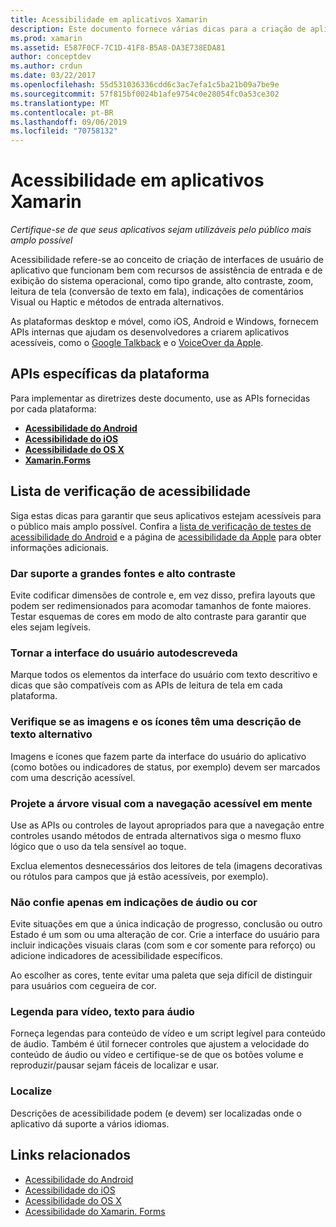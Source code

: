 ```yaml
---
title: Acessibilidade em aplicativos Xamarin
description: Este documento fornece várias dicas para a criação de aplicativos acessíveis. Por exemplo, ele inclui recomendações sobre fontes grandes, alto contraste, interfaces autodescritivas e muito mais.
ms.prod: xamarin
ms.assetid: E587F0CF-7C1D-41F8-B5A8-DA3E738EDA81
author: conceptdev
ms.author: crdun
ms.date: 03/22/2017
ms.openlocfilehash: 55d531036336cdd6c3ac7efa1c5ba21b09a7be9e
ms.sourcegitcommit: 57f815bf0024b1afe9754c0e28054fc0a53ce302
ms.translationtype: MT
ms.contentlocale: pt-BR
ms.lasthandoff: 09/06/2019
ms.locfileid: "70758132"
---
```

# <a name="accessibility-in-xamarin-apps"></a>Acessibilidade em aplicativos Xamarin

_Certifique-se de que seus aplicativos sejam utilizáveis pelo público mais amplo possível_

Acessibilidade refere-se ao conceito de criação de interfaces de usuário de aplicativo que funcionam bem com recursos de assistência de entrada e de exibição do sistema operacional, como tipo grande, alto contraste, zoom, leitura de tela (conversão de texto em fala), indicações de comentários Visual ou Haptic e métodos de entrada alternativos.

As plataformas desktop e móvel, como iOS, Android e Windows, fornecem APIs internas que ajudam os desenvolvedores a criarem aplicativos acessíveis, como o [Google Talkback](https://play.google.com/store/apps/details?id=com.google.android.marvin.talkback) e o [VoiceOver da Apple](http://www.apple.com/accessibility/ios/voiceover/).

## <a name="platform-specific-apis"></a>APIs específicas da plataforma

Para implementar as diretrizes deste documento, use as APIs fornecidas por cada plataforma:

- [**Acessibilidade do Android**](~/android/app-fundamentals/accessibility.md)
- [**Acessibilidade do iOS**](~/ios/app-fundamentals/accessibility.md)
- [**Acessibilidade do OS X**](~/mac/app-fundamentals/accessibility.md)
- [**Xamarin.Forms**](~/xamarin-forms/app-fundamentals/accessibility/index.md)

<a name="checklist" />

## <a name="accessibility-checklist"></a>Lista de verificação de acessibilidade

Siga estas dicas para garantir que seus aplicativos estejam acessíveis para o público mais amplo possível. Confira a [lista de verificação de testes de acessibilidade do Android](https://developer.android.com/training/accessibility/testing.html) e a página de [acessibilidade da Apple](http://www.apple.com/accessibility/) para obter informações adicionais.

### <a name="support-large-fonts-and-high-contrast"></a>Dar suporte a grandes fontes e alto contraste

Evite codificar dimensões de controle e, em vez disso, prefira layouts que podem ser redimensionados para acomodar tamanhos de fonte maiores.
Testar esquemas de cores em modo de alto contraste para garantir que eles sejam legíveis.

### <a name="make-the-user-interface-self-describing"></a>Tornar a interface do usuário autodescreveda

Marque todos os elementos da interface do usuário com texto descritivo e dicas que são compatíveis com as APIs de leitura de tela em cada plataforma.

### <a name="ensure-that-images-and-icons-have-an-alternate-text-description"></a>Verifique se as imagens e os ícones têm uma descrição de texto alternativo

Imagens e ícones que fazem parte da interface do usuário do aplicativo (como botões ou indicadores de status, por exemplo) devem ser marcados com uma descrição acessível.

### <a name="design-the-visual-tree-with-accessible-navigation-in-mind"></a>Projete a árvore visual com a navegação acessível em mente

Use as APIs ou controles de layout apropriados para que a navegação entre controles usando métodos de entrada alternativos siga o mesmo fluxo lógico que o uso da tela sensível ao toque.

Exclua elementos desnecessários dos leitores de tela (imagens decorativas ou rótulos para campos que já estão acessíveis, por exemplo).

### <a name="dont-rely-on-audio-or-color-cues-alone"></a>Não confie apenas em indicações de áudio ou cor

Evite situações em que a única indicação de progresso, conclusão ou outro Estado é um som ou uma alteração de cor. Crie a interface do usuário para incluir indicações visuais claras (com som e cor somente para reforço) ou adicione indicadores de acessibilidade específicos.

Ao escolher as cores, tente evitar uma paleta que seja difícil de distinguir para usuários com cegueira de cor.

### <a name="captioning-for-video-text-for-audio"></a>Legenda para vídeo, texto para áudio

Forneça legendas para conteúdo de vídeo e um script legível para conteúdo de áudio. Também é útil fornecer controles que ajustem a velocidade do conteúdo de áudio ou vídeo e certifique-se de que os botões volume e reproduzir/pausar sejam fáceis de localizar e usar.

### <a name="localize"></a>Localize

Descrições de acessibilidade podem (e devem) ser localizadas onde o aplicativo dá suporte a vários idiomas.

## <a name="related-links"></a>Links relacionados

- [Acessibilidade do Android](~/android/app-fundamentals/accessibility.md)
- [Acessibilidade do iOS](~/ios/app-fundamentals/accessibility.md)
- [Acessibilidade do OS X](~/mac/app-fundamentals/accessibility.md)
- [Acessibilidade do Xamarin. Forms](~/xamarin-forms/app-fundamentals/accessibility/index.md)
